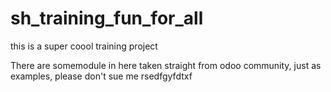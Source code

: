# sh_training_fun_for_all
this is a super coool training project 

There are somemodule in here taken straight from odoo community, just as examples, please don't sue me
rsedfgyfdtxf
